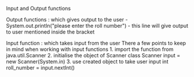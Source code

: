 Input and Output functions

Output functions : which gives output to the user
    - System.out.println("please enter the roll number") - this line will give output to user mentioned inside the bracket

Input function : which takes input from the user
    There a few points to keep in mind when working with input functions
        1. import the function
            from java.util.Scanner
        2. initialise the object of Scanner class 
            Scanner input = new Scanner(System.in)
        3. use created object to take user input
            int roll_number = input.nextInt()
